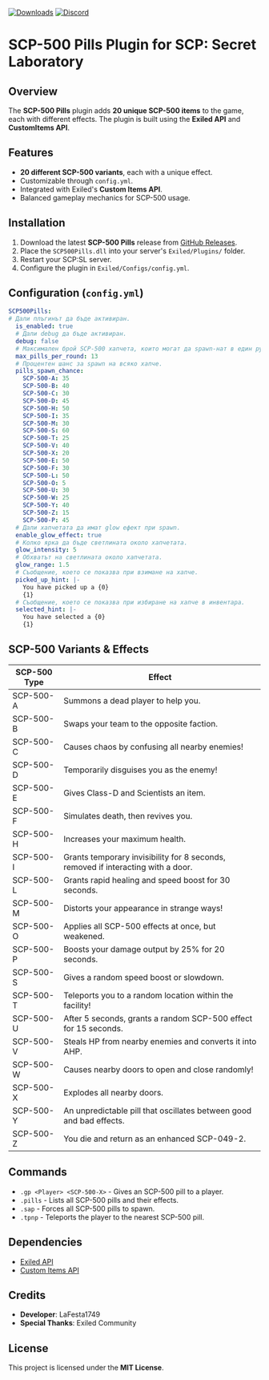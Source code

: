 [![Downloads](https://img.shields.io/github/downloads/LaFesta1749/SCP500XRework/total?label=Downloads&color=333333&style=for-the-badge)](https://github.com/LaFesta1749/SCP500XRework/releases/latest)
[![Discord](https://img.shields.io/badge/Discord-Join-5865F2?style=for-the-badge&logo=discord&logoColor=white)](https://discord.gg/PTmUuxuDXQ)

# SCP-500 Pills Plugin for SCP: Secret Laboratory

## Overview
The **SCP-500 Pills** plugin adds **20 unique SCP-500 items** to the game, each with different effects. The plugin is built using the **Exiled API** and **CustomItems API**.

## Features
- **20 different SCP-500 variants**, each with a unique effect.
- Customizable through `config.yml`.
- Integrated with Exiled's **Custom Items API**.
- Balanced gameplay mechanics for SCP-500 usage.

## Installation
1. Download the latest **SCP-500 Pills** release from [GitHub Releases](#).
2. Place the `SCP500Pills.dll` into your server's `Exiled/Plugins/` folder.
3. Restart your SCP:SL server.
4. Configure the plugin in `Exiled/Configs/config.yml`.

## Configuration (`config.yml`)
```yaml
SCP500Pills:
# Дали плъгинът да бъде активиран.
  is_enabled: true
  # Дали debug да бъде активиран.
  debug: false
  # Максимален брой SCP-500 хапчета, които могат да spawn-нат в един рунд.
  max_pills_per_round: 13
  # Процентен шанс за spawn на всяко хапче.
  pills_spawn_chance:
    SCP-500-A: 35
    SCP-500-B: 40
    SCP-500-C: 30
    SCP-500-D: 45
    SCP-500-H: 50
    SCP-500-I: 35
    SCP-500-M: 30
    SCP-500-S: 60
    SCP-500-T: 25
    SCP-500-V: 40
    SCP-500-X: 20
    SCP-500-E: 50
    SCP-500-F: 30
    SCP-500-L: 50
    SCP-500-O: 5
    SCP-500-U: 30
    SCP-500-W: 25
    SCP-500-Y: 40
    SCP-500-Z: 15
    SCP-500-P: 45
  # Дали хапчетата да имат glow ефект при spawn.
  enable_glow_effect: true
  # Колко ярка да бъде светлината около хапчетата.
  glow_intensity: 5
  # Обхватът на светлината около хапчетата.
  glow_range: 1.5
  # Съобщение, което се показва при взимане на хапче.
  picked_up_hint: |-
    You have picked up a {0}
    {1}
  # Съобщение, което се показва при избиране на хапче в инвентара.
  selected_hint: |-
    You have selected a {0}
    {1}
```

## SCP-500 Variants & Effects
| SCP-500 Type | Effect |
|-------------|--------|
| SCP-500-A   | Summons a dead player to help you. |
| SCP-500-B   | Swaps your team to the opposite faction. |
| SCP-500-C   | Causes chaos by confusing all nearby enemies! |
| SCP-500-D   | Temporarily disguises you as the enemy! |
| SCP-500-E   | Gives Class-D and Scientists an item. |
| SCP-500-F   | Simulates death, then revives you. |
| SCP-500-H   | Increases your maximum health. |
| SCP-500-I   | Grants temporary invisibility for 8 seconds, removed if interacting with a door. |
| SCP-500-L   | Grants rapid healing and speed boost for 30 seconds. |
| SCP-500-M   | Distorts your appearance in strange ways! |
| SCP-500-O   | Applies all SCP-500 effects at once, but weakened. |
| SCP-500-P   | Boosts your damage output by 25% for 20 seconds. |
| SCP-500-S   | Gives a random speed boost or slowdown. |
| SCP-500-T   | Teleports you to a random location within the facility! |
| SCP-500-U   | After 5 seconds, grants a random SCP-500 effect for 15 seconds. |
| SCP-500-V   | Steals HP from nearby enemies and converts it into AHP. |
| SCP-500-W   | Causes nearby doors to open and close randomly! |
| SCP-500-X   | Explodes all nearby doors. |
| SCP-500-Y   | An unpredictable pill that oscillates between good and bad effects. |
| SCP-500-Z   | You die and return as an enhanced SCP-049-2. |

## Commands
- `.gp <Player> <SCP-500-X>` - Gives an SCP-500 pill to a player.
- `.pills` - Lists all SCP-500 pills and their effects.
- `.sap` - Forces all SCP-500 pills to spawn.
- `.tpnp` - Teleports the player to the nearest SCP-500 pill.

## Dependencies
- [Exiled API](https://github.com/ExMod-Team/EXILED)
- [Custom Items API](https://github.com/Exiled-Team/CustomItems)

## Credits
- **Developer**: LaFesta1749
- **Special Thanks**: Exiled Community

## License
This project is licensed under the **MIT License**.
